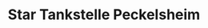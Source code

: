 ---
title: "Star Tankstelle Peckelsheim"
url: /willebadessen/star-tankstelle-peckelsheim/
shop: Kiosk
---